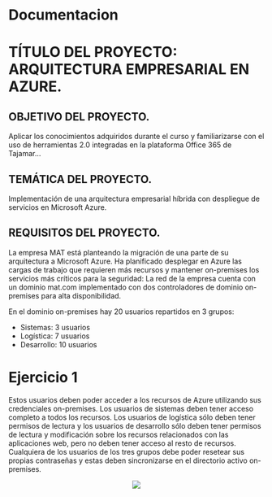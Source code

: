 # Documentacion
# TÍTULO DEL PROYECTO: ARQUITECTURA EMPRESARIAL EN AZURE.
## OBJETIVO DEL PROYECTO.

 Aplicar los conocimientos adquiridos durante el curso y familiarizarse con el uso de
herramientas 2.0 integradas en la plataforma Office 365 de Tajamar…

## TEMÁTICA DEL PROYECTO.

 Implementación de una arquitectura empresarial híbrida con despliegue de servicios en
Microsoft Azure.

## REQUISITOS DEL PROYECTO.

 La empresa MAT está planteando la migración de una parte de su arquitectura a Microsoft
Azure. Ha planificado desplegar en Azure las cargas de trabajo que requieren más recursos y mantener
on-premises los servicios más críticos para la seguridad:
La red de la empresa cuenta con un dominio mat.com implementado con dos controladores
de dominio on-premises para alta disponibilidad.

En el dominio on-premises hay 20 usuarios repartidos en 3 grupos:
- Sistemas:  3 usuarios
- Logística: 7 usuarios
- Desarrollo: 10 usuarios

# Ejercicio 1

Estos usuarios deben poder acceder a los recursos de Azure utilizando sus credenciales
on-premises. Los usuarios de sistemas deben tener acceso completo a todos los
recursos. Los usuarios de logística sólo deben tener permisos de lectura y los usuarios
de desarrollo sólo deben tener permisos de lectura y modificación sobre los recursos
relacionados con las aplicaciones web, pero no deben tener acceso al resto de
recursos. Cualquiera de los usuarios de los tres grupos debe poder resetear sus propias
contraseñas y estas deben sincronizarse en el directorio activo on-premises.

<p align="center">
<a><img src="https://www.flickr.com/photos/166278058@N03/48096960643/in/dateposted-public/" tittle="recurso" /></a>
</p>
